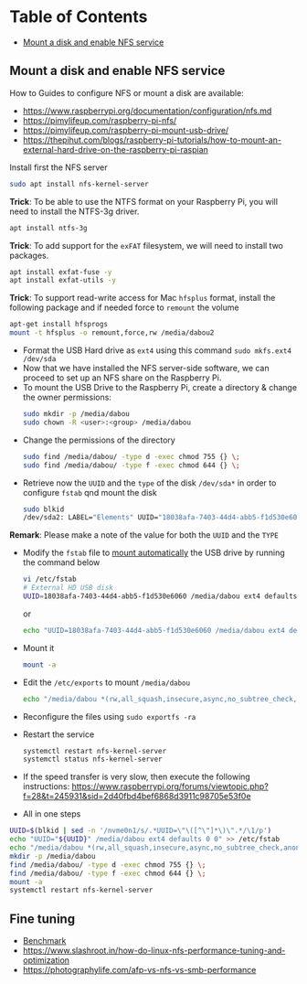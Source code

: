 Table of Contents
=================

   * [Mount a disk and enable NFS service](#mount-a-disk-and-enable-nfs-service)

## Mount a disk and enable NFS service

How to Guides to configure NFS or mount a disk are available:
- https://www.raspberrypi.org/documentation/configuration/nfs.md
- https://pimylifeup.com/raspberry-pi-nfs/
- https://pimylifeup.com/raspberry-pi-mount-usb-drive/
- https://thepihut.com/blogs/raspberry-pi-tutorials/how-to-mount-an-external-hard-drive-on-the-raspberry-pi-raspian

Install first the NFS server
  ```bash
  sudo apt install nfs-kernel-server
  ```
**Trick**: To be able to use the NTFS format on your Raspberry Pi, you will need to install the NTFS-3g driver.
  ```bash
  apt install ntfs-3g
  ```
**Trick**: To add support for the `exFAT` filesystem, we will need to install two packages.
  ```bash
  apt install exfat-fuse -y
  apt install exfat-utils -y
  ```  
**Trick**: To support read-write access for Mac `hfsplus` format, install the following package and if needed force to `remount` the volume
  ```bash
  apt-get install hfsprogs
  mount -t hfsplus -o remount,force,rw /media/dabou2
  ```

- Format the USB Hard drive as `ext4` using this command `sudo mkfs.ext4 /dev/sda`
- Now that we have installed the NFS server-side software, we can proceed to set up an NFS share on the Raspberry Pi.
- To mount the USB Drive to the Raspberry Pi, create a directory & change the owner permissions: 
  ```bash
  sudo mkdir -p /media/dabou
  sudo chown -R <user>:<group> /media/dabou
  ```
- Change the permissions of the directory
  ```bash
  sudo find /media/dabou/ -type d -exec chmod 755 {} \;
  sudo find /media/dabou/ -type f -exec chmod 644 {} \;
  ```
- Retrieve now the `UUID` and the `type` of the disk `/dev/sda*` in order to configure `fstab` qnd mount the disk
  ```bash
  sudo blkid
  /dev/sda2: LABEL="Elements" UUID="18038afa-7403-44d4-abb5-f1d530e6060" TYPE="ext4"
  ```
**Remark**: Please make a note of the value for both the `UUID` and the `TYPE`

- Modify the `fstab` file to [mount automatically](https://www.shellhacks.com/raspberry-pi-mount-usb-drive-automatically/) the USB drive by running the command below
  ```bash
  vi /etc/fstab
  # External HD USB disk
  UUID=18038afa-7403-44d4-abb5-f1d530e6060 /media/dabou ext4 defaults,auto,users,rw,nofail 0 0
  ```
  or
  ```bash
  echo "UUID=18038afa-7403-44d4-abb5-f1d530e6060 /media/dabou ext4 defaults,auto,users,rw,nofail 0 0" >> /etc/fstab
  ```
- Mount it
  ```bash
  mount -a
  ```
- Edit the `/etc/exports` to mount `/media/dabou`
  ```bash
  echo "/media/dabou *(rw,all_squash,insecure,async,no_subtree_check,anonuid=1000,anongid=1000)" >> /etc/exports
  ```
- Reconfigure the files using `sudo exportfs -ra`
- Restart the service
  ```bash
  systemctl restart nfs-kernel-server
  systemctl status nfs-kernel-server
  ```
- If the speed transfer is very slow, then execute the following instructions: https://www.raspberrypi.org/forums/viewtopic.php?f=28&t=245931&sid=2d40fbd4bef6868d3911c98705e53f0e

- All in one steps
```bash
UUID=$(blkid | sed -n '/nvme0n1/s/.*UUID=\"\([^\"]*\)\".*/\1/p')
echo "UUID="${UUID}" /media/dabou ext4 defaults 0 0" >> /etc/fstab
echo "/media/dabou *(rw,all_squash,insecure,async,no_subtree_check,anonuid=1000,anongid=1000)" >> /etc/exports
mkdir -p /media/dabou
find /media/dabou/ -type d -exec chmod 755 {} \;
find /media/dabou/ -type f -exec chmod 644 {} \;
mount -a
systemctl restart nfs-kernel-server
```
## Fine tuning

- [Benchmark](https://serverfault.com/questions/324438/measure-benchmark-the-speed-latency-of-file-access-on-a-mounted-nfs-share)
- https://www.slashroot.in/how-do-linux-nfs-performance-tuning-and-optimization
- https://photographylife.com/afp-vs-nfs-vs-smb-performance